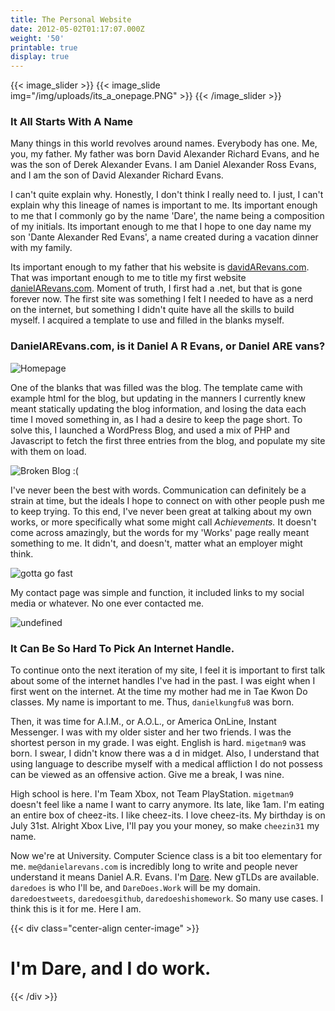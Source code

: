 ```yaml
---
title: The Personal Website
date: 2012-05-02T01:17:07.000Z
weight: '50'
printable: true
display: true
---
```

{{< image_slider >}}
{{< image_slide img="/img/uploads/its_a_onepage.PNG" >}}
{{< /image_slider >}}

### It All Starts With A Name

Many things in this world revolves around names. Everybody has one. Me, you, my father. My father was born David Alexander Richard Evans, and he was the son of Derek Alexander Evans. I am Daniel Alexander Ross Evans, and I am the son of David Alexander Richard Evans. 

I can't quite explain why. Honestly, I don't think I really need to. I just, I can't explain why this lineage of names is important to me. Its important enough to me that I commonly go by the name 'Dare', the name being a composition of my initials. Its important enough to me that I hope to one day name my son 'Dante Alexander Red Evans', a name created during a vacation dinner with my family.

Its important enough to my father that his website is [davidARevans.com](http://davidarevans.com). That was important enough to me to title my first website [danielARevans.com](http://danielarevans.com). Moment of truth, I first had a .net, but that is gone forever now. The first site was something I felt I needed to have as a nerd on the internet, but something I didn't quite have all the skills to build myself. I acquired a template to use and filled in the blanks myself.

### DanielAREvans.com, is it Daniel A R Evans, or Daniel ARE vans?

![Homepage](/img/uploads/its_a_onepage.PNG)

One of the blanks that was filled was the blog. The template came with example html for the blog, but updating in the manners I currently knew meant statically updating the blog information, and losing the data each time I moved something in, as I had a desire to keep the page short. To solve this, I launched a WordPress Blog, and used a mix of PHP and Javascript to fetch the first three entries from the blog, and populate my site with them on load.

![Broken Blog :(](/img/uploads/broken_blog.PNG)

I've never been the best with words. Communication can definitely be a strain at time, but the ideals I hope to connect on with other people push me to keep trying. To this end, I've never been great at talking about my own works, or more specifically what some might call _Achievements._ It doesn't come across amazingly, but the words for my 'Works' page really meant something to me. It didn't, and doesn't, matter what an employer might think.

![gotta go fast](/img/uploads/projects_page.PNG)

My contact page was simple and function, it included links to my social media or whatever. No one ever contacted me.

![undefined](/img/uploads/lame_contact_form.PNG)

### It Can Be So Hard To Pick An Internet Handle.

To continue onto the next iteration of my site, I feel it is important to first talk about some of the internet handles I've had in the past. I was eight when I first went on the internet. At the time my mother had me in Tae Kwon Do classes. My name is important to me. Thus, `danielkungfu8` was born. 

Then, it was time for A.I.M., or A.O.L., or America OnLine, Instant Messenger. I was with my older sister and her two friends. I was the shortest person in my grade. I was eight. English is hard. `migetman9` was born. I swear, I didn't know there was a d in midget. Also, I understand that using language to describe myself with a medical affliction I do not possess can be viewed as an offensive action. Give me a break, I was nine. 

High school is here. I'm Team Xbox, not Team PlayStation. `migetman9` doesn't feel like a name I want to carry anymore. Its late, like 1am. I'm eating an entire box of cheez-its. I like cheez-its. I love cheez-its. My birthday is on July 31st. Alright Xbox Live, I'll pay you your money, so make `cheezin31` my name. 

Now we're at University. Computer Science class is a bit too elementary for me. `me@danielarevans.com` is incredibly long to write and people never understand it means Daniel A.R. Evans. I'm [Dare](/project/magfest). New gTLDs are available. `daredoes` is who I'll be, and `DareDoes.Work` will be my domain. `daredoestweets`, `daredoesgithub`, `daredoeshishomework`. So many use cases. I think this is it for me. Here I am.

{{< div class="center-align center-image" >}}

# I'm Dare, and I do work.

{{< /div >}}
